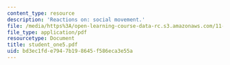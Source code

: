 ```yaml
---
content_type: resource
description: 'Reactions on: social movement.'
file: /media/https%3A/open-learning-course-data-rc.s3.amazonaws.com/11-363-civil-society-and-the-environment-spring-2005/bd3ec1fde7947b198645f586eca3e55a_student_one5.pdf
file_type: application/pdf
resourcetype: Document
title: student_one5.pdf
uid: bd3ec1fd-e794-7b19-8645-f586eca3e55a
---
```

